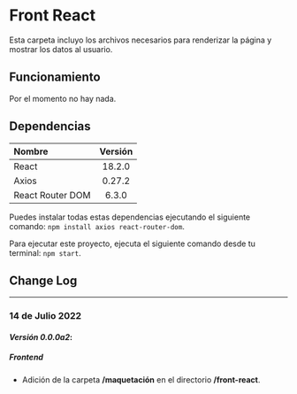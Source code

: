 # Front React
Esta carpeta incluyo los archivos necesarios para renderizar la página y mostrar los datos al usuario.

## Funcionamiento
Por el momento no hay nada.
## Dependencias 
| Nombre           | Versión |
| :--------------- | :-----: |
| React            | 18.2.0  |
| Axios            | 0.27.2  |
| React Router DOM |  6.3.0  |

Puedes instalar todas estas dependencias ejecutando el siguiente comando: `npm install axios react-router-dom`.

Para ejecutar este proyecto, ejecuta el siguiente comando desde tu terminal: `npm start`.

## Change Log

---

### 14 de Julio 2022
#### _Versión 0.0.0a2_:
##### Frontend
+ Adición de la carpeta **/maquetación** en el directorio **/front-react**.